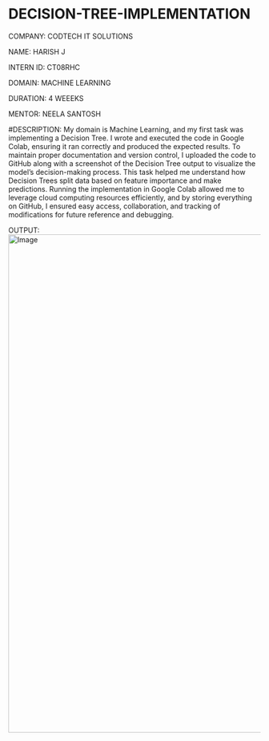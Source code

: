 # DECISION-TREE-IMPLEMENTATION

COMPANY: CODTECH IT SOLUTIONS

NAME: HARISH J

INTERN ID: CT08RHC

DOMAIN: MACHINE LEARNING

DURATION: 4 WEEEKS

MENTOR: NEELA SANTOSH

#DESCRIPTION: My domain is Machine Learning, and my first task was implementing a Decision Tree. I wrote and executed the code in Google Colab, ensuring it ran correctly and produced the expected results. To maintain proper documentation and version control, I uploaded the code to GitHub along with a screenshot of the Decision Tree output to visualize the model’s decision-making process. This task helped me understand how Decision Trees split data based on feature importance and make predictions. Running the implementation in Google Colab allowed me to leverage cloud computing resources efficiently, and by storing everything on GitHub, I ensured easy access, collaboration, and tracking of modifications for future reference and debugging.

OUTPUT: <img width="994" alt="Image" src="https://github.com/user-attachments/assets/028cbda3-40c4-4d14-9ca0-149559fe513b" />
